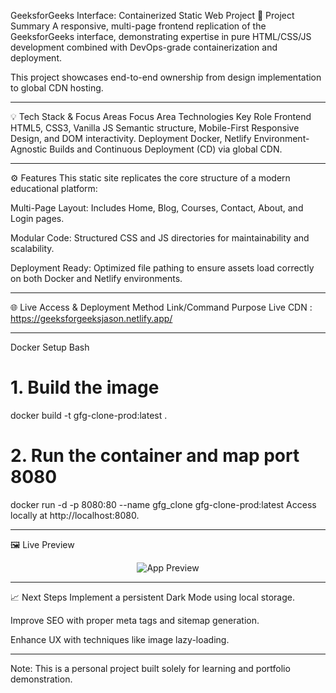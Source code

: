 GeeksforGeeks Interface: Containerized Static Web Project
🚀 Project Summary
A responsive, multi-page frontend replication of the GeeksforGeeks interface, demonstrating expertise in pure HTML/CSS/JS development combined with DevOps-grade containerization and deployment.

This project showcases end-to-end ownership from design implementation to global CDN hosting.

---

💡 Tech Stack & Focus Areas
Focus Area	Technologies	Key Role
Frontend	HTML5, CSS3, Vanilla JS	Semantic structure, Mobile-First Responsive Design, and DOM interactivity.
Deployment	Docker, Netlify	Environment-Agnostic Builds and Continuous Deployment (CD) via global CDN.

---

⚙️ Features
This static site replicates the core structure of a modern educational platform:

Multi-Page Layout: Includes Home, Blog, Courses, Contact, About, and Login pages.

Modular Code: Structured CSS and JS directories for maintainability and scalability.

Deployment Ready: Optimized file pathing to ensure assets load correctly on both Docker and Netlify environments.

---

🌐 Live Access & Deployment
Method	Link/Command	Purpose
Live CDN : https://geeksforgeeksjason.netlify.app/	

---

Docker Setup
Bash

# 1. Build the image
docker build -t gfg-clone-prod:latest .

# 2. Run the container and map port 8080
docker run -d -p 8080:80 --name gfg_clone gfg-clone-prod:latest
Access locally at http://localhost:8080.

---

🖼️ Live Preview
<p align="center"> <img src="https://media.geeksforgeeks.org/wp-content/uploads/20240301133213/2024-03-0113-27-29online-video-cuttercom-ezgifcom-video-to-gif-converter.gif" alt="App Preview" /> </p>

---

📈 Next Steps
Implement a persistent Dark Mode using local storage.

Improve SEO with proper meta tags and sitemap generation.

Enhance UX with techniques like image lazy-loading.

---

Note: This is a personal project built solely for learning and portfolio demonstration.
